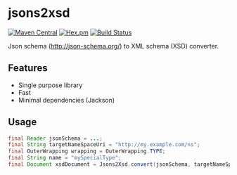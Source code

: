 jsons2xsd
=========
[![Maven Central](https://img.shields.io/maven-central/v/com.ethlo.schematools/jsons2xsd.svg)](http://search.maven.org/#search%7Cga%7C1%7Cg%3A%22com.ethlo.persistence.tools%22)
[![Hex.pm](https://img.shields.io/hexpm/l/plug.svg)](LICENSE)
[![Build Status](https://travis-ci.org/ethlo/jsons2xsd.svg?branch=master)](https://travis-ci.org/ethlo/jsons2xsd)

Json schema (http://json-schema.org/) to XML schema (XSD) converter.

## Features
* Single purpose library
* Fast
* Minimal dependencies (Jackson)

## Usage

```java
final Reader jsonSchema = ...;
final String targetNameSpaceUri = "http://my.example.com/ns";
final OuterWrapping wrapping = OuterWrapping.TYPE;
final String name = "mySpecialType";
final Document xsdDocument = Jsons2Xsd.convert(jsonSchema, targetNameSpaceUri, wrapping, name);
```
